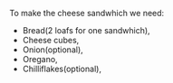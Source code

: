 To make the cheese sandwhich we need:
- Bread(2 loafs for one sandwhich),
- Cheese cubes,
- Onion(optional),
- Oregano,
- Chilliflakes(optional),